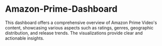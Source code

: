 # Amazon-Prime-Dashboard
This dashboard offers a comprehensive overview of Amazon Prime Video's content, showcasing various aspects such as ratings, genres, geographic distribution, and release trends. The visualizations provide clear and actionable insights.
